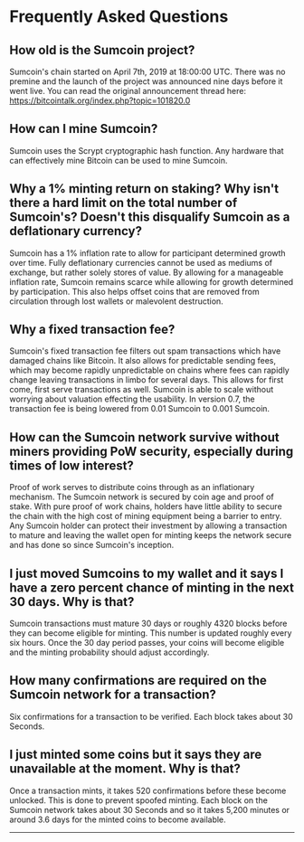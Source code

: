 # Frequently Asked Questions

## How old is the Sumcoin project?

Sumcoin's chain started on April 7th, 2019 at 18:00:00 UTC. There was no premine and the launch of the project was announced nine days before it went live.  You can read the original announcement thread here: https://bitcointalk.org/index.php?topic=101820.0

## How can I mine Sumcoin?

Sumcoin uses the Scrypt cryptographic hash function. Any hardware that can effectively mine Bitcoin can be used to mine Sumcoin.

## Why a 1% minting return on staking?  Why isn't there a hard limit on the total number of Sumcoin's? Doesn't this disqualify Sumcoin as a deflationary currency?

Sumcoin has a 1% inflation rate to allow for participant determined growth over time. Fully deflationary currencies cannot be used as mediums of exchange, but rather solely stores of value. By allowing for a manageable inflation rate, Sumcoin remains scarce while allowing for growth determined by participation. This also helps offset coins that are removed from circulation through lost wallets or malevolent destruction.

## Why a fixed transaction fee?

Sumcoin's fixed transaction fee filters out spam transactions which have damaged chains like Bitcoin. It also allows for predictable sending fees, which may become rapidly unpredictable on chains where fees can rapidly change leaving transactions in limbo for several days. This allows for first come, first serve transactions as well. Sumcoin is able to scale without worrying about valuation effecting the usability.  In version 0.7, the transaction fee is being lowered from 0.01 Sumcoin to 0.001 Sumcoin.

## How can the Sumcoin network survive without miners providing PoW security, especially during times of low interest?

Proof of work serves to distribute coins through as an inflationary mechanism. The Sumcoin network is secured by coin age and proof of stake.  With pure proof of work chains, holders have little ability to secure the chain with the high cost of mining equipment being a barrier to entry. Any Sumcoin holder can protect their investment by allowing a transaction to mature and leaving the wallet open for minting keeps the network secure and has done so since Sumcoin's inception.

## I just moved Sumcoins to my wallet and it says I have a zero percent chance of minting in the next 30 days.  Why is that?

Sumcoin transactions must mature 30 days or roughly 4320 blocks before they can become eligible for minting. This number is updated roughly every six hours. Once the 30 day period passes, your coins will become eligible and the minting probability should adjust accordingly.

## How many confirmations are required on the Sumcoin network for a transaction?

Six confirmations for a transaction to be verified. Each block takes about 30 Seconds.

## I just minted some coins but it says they are unavailable at the moment.  Why is that?

Once a transaction mints, it takes 520 confirmations before these become unlocked. This is done to prevent spoofed minting. Each block on the Sumcoin network takes about 30 Seconds and so it takes 5,200 minutes or around 3.6 days for the minted coins to become available.

____________
